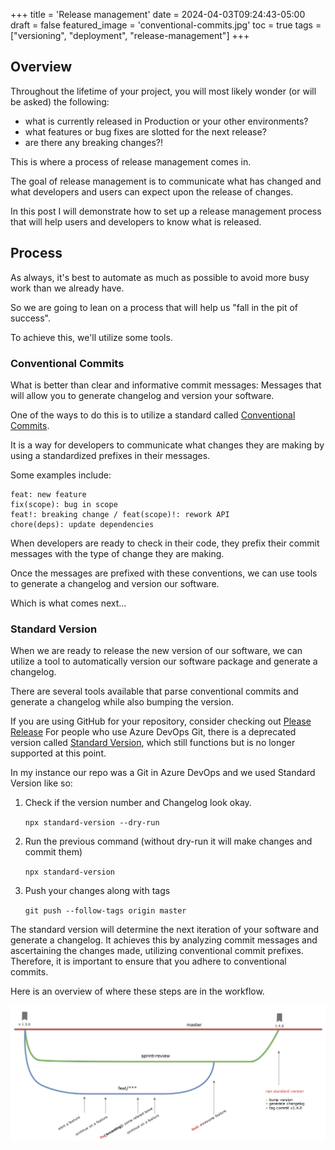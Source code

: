 +++
title = 'Release management'
date = 2024-04-03T09:24:43-05:00
draft = false
featured_image = 'conventional-commits.jpg'
toc = true
tags = ["versioning", "deployment", "release-management"]
+++

## Overview

Throughout the lifetime of your project, you will most likely wonder (or will be asked) the following:
- what is currently released in Production or your other environments? 
- what features or bug fixes are slotted for the next release?
- are there any breaking changes?!  

This is where a process of release management comes in. 

The goal of release management is to communicate what has changed and what developers and users can expect upon the release of changes. 

In this post I will demonstrate how to set up a release management process that will help users and developers to know what is released. 


## Process

As always, it's best to automate as much as possible to avoid more busy work than we already have. 

So we are going to lean on a process that will help us "fall in the pit of success". 

To achieve this, we'll utilize some tools. 

### Conventional Commits

What is better than clear and informative commit messages: Messages that will allow you to generate changelog and version your software.

One of the ways to do this is to utilize a standard called [Conventional Commits](https://www.conventionalcommits.org/).

It is a way for developers to communicate what changes they are making by using a standardized prefixes in their messages. 

Some examples include:
``` 
feat: new feature
fix(scope): bug in scope
feat!: breaking change / feat(scope)!: rework API
chore(deps): update dependencies
```

When developers are ready to check in their code, they prefix their commit messages with the type of change they are making.

Once the messages are prefixed with these conventions, we can use tools to generate a changelog and version our software. 

Which is what comes next...

### Standard Version

When we are ready to release the new version of our software, we can utilize a tool to automatically version our software package and generate a changelog.

There are several tools available that parse conventional commits and generate a changelog while also bumping the version.

If you are using GitHub for your repository, consider checking out [Please Release](https://github.com/googleapis/release-please?tab=readme-ov-file#release-please) 
For people who use Azure DevOps Git, there is a deprecated version called [Standard Version](https://github.com/conventional-changelog/standard-version?tab=readme-ov-file#standard-version), which still functions but is no longer supported at this point.

In my instance our repo was a Git in Azure DevOps and we used Standard Version like so:


1. Check if the version number and Changelog look okay.

    `npx standard-version --dry-run`
2. Run the previous command (without dry-run it will make changes and commit them)

     `npx standard-version`
3. Push your changes along with tags 

     `git push --follow-tags origin master`

The standard version will determine the next iteration of your software and generate a changelog.
It achieves this by analyzing commit messages and ascertaining the changes made, utilizing conventional commit prefixes.
Therefore, it is important to ensure that you adhere to conventional commits.

Here is an overview of where these steps are in the workflow. 

![versioning using standard version and conventional commits](versioning.jpg)





